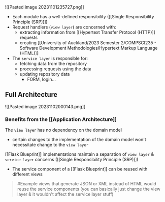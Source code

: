 ![[Pasted image 20231101235727.png]]
- Each module has a well-defined responsibility ([[Single Responsibility Principle (SRP)]])
- Request handlers (`view layer`) are concerned with:
	- extracting information from [[Hypertext Transfer Protocol (HTTP)]] requests
	- creating [[University of Auckland/2023 Semester 2/COMPSCI235 - Software Development Methodologies/Hypertext Markup Language (HTML)]]
- The `service layer` is responsible for:
	- fetching data from the repository
	- processing requests using the data
	- updating repository data
		- FORM, login...

## Full Architecture
![[Pasted image 20231102000143.png]]

### Benefits from the [[Application Architecture]]
The `view layer` has no dependency on the domain model
- certain changes to the implementation of the domain model won't necessitate change to the `view layer`

[[Flask Blueprint]] implementations maintain a separation of `view layer` & `service layer` concerns ([[Single Responsibility Principle (SRP)]])
- The service component of a [[Flask Blueprint]] can be reused with different views
>	#Example 
>	views that generate JSON or XML instead of HTML would reuse the service components
>	(you can basically just change the view layer & it wouldn't affect the service layer stuff)